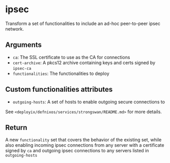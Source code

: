 ipsec
================

Transform a set of functionalities to include an ad-hoc peer-to-peer ipsec
network.

Arguments
----------

* `ca`: The SSL certificate to use as the CA for connections
* `cert-archive`: A pkcs12 archive containing keys and certs signed by
  `ipsec-ca`
* `functionalities`: The functionalities to deploy

Custom functionalities attributes
----------------------------------

* `outgoing-hosts`: A set of hosts to enable outgoing secure connections to

See `<deployix/defnixos/services/strongswan/README.md>` for more details.

Return
-------

A new `functionality` set that covers the behavior of the existing set, while
also enabling incoming ipsec connections from any server with a certificate
signed by `ca` and outgoing ipsec connections to any servers listed in
`outgoing-hosts`
